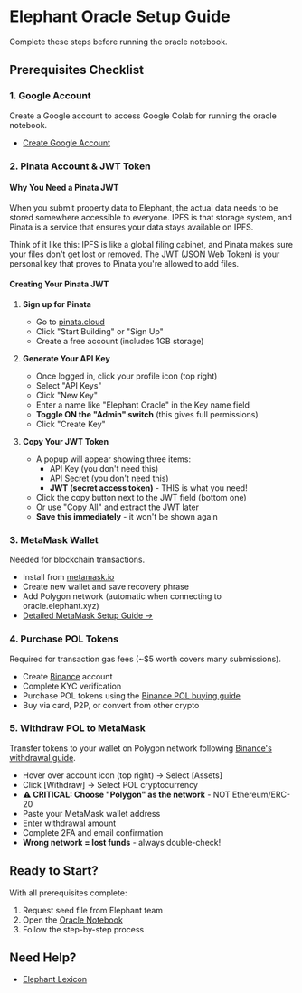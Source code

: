 # Elephant Oracle Setup Guide

Complete these steps before running the oracle notebook.

## Prerequisites Checklist

### 1. Google Account

Create a Google account to access Google Colab for running the oracle notebook.

- [Create Google Account](https://accounts.google.com/signup)

### 2. Pinata Account & JWT Token

#### Why You Need a Pinata JWT

When you submit property data to Elephant, the actual data needs to be stored somewhere accessible to everyone. IPFS is that storage system, and Pinata is a service that ensures your data stays available on IPFS.

Think of it like this: IPFS is like a global filing cabinet, and Pinata makes sure your files don't get lost or removed. The JWT (JSON Web Token) is your personal key that proves to Pinata you're allowed to add files.

#### Creating Your Pinata JWT

1. **Sign up for Pinata**

   - Go to [pinata.cloud](https://pinata.cloud)
   - Click "Start Building" or "Sign Up"
   - Create a free account (includes 1GB storage)

2. **Generate Your API Key**

   - Once logged in, click your profile icon (top right)
   - Select "API Keys"
   - Click "New Key"
   - Enter a name like "Elephant Oracle" in the Key name field
   - **Toggle ON the "Admin" switch** (this gives full permissions)
   - Click "Create Key"

3. **Copy Your JWT Token**
   - A popup will appear showing three items:
     - API Key (you don't need this)
     - API Secret (you don't need this)
     - **JWT (secret access token)** - THIS is what you need!
   - Click the copy button next to the JWT field (bottom one)
   - Or use "Copy All" and extract the JWT later
   - **Save this immediately** - it won't be shown again

### 3. MetaMask Wallet

Needed for blockchain transactions.

- Install from [metamask.io](https://metamask.io)
- Create new wallet and save recovery phrase
- Add Polygon network (automatic when connecting to oracle.elephant.xyz)
- [Detailed MetaMask Setup Guide →](https://support.metamask.io/start/getting-started-with-metamask/)

### 4. Purchase POL Tokens

Required for transaction gas fees (~$5 worth covers many submissions).

- Create [Binance](https://www.binance.com) account
- Complete KYC verification
- Purchase POL tokens using the [Binance POL buying guide](https://www.binance.com/en/how-to-buy/polygon-ecosystem-token)
- Buy via card, P2P, or convert from other crypto

### 5. Withdraw POL to MetaMask

Transfer tokens to your wallet on Polygon network following [Binance's withdrawal guide](https://academy.binance.com/en/articles/your-guide-to-binance-deposit-withdrawal#How-to-Withdraw-From-Binance).

- Hover over account icon (top right) → Select [Assets]
- Click [Withdraw] → Select POL cryptocurrency
- **⚠️ CRITICAL: Choose "Polygon" as the network** - NOT Ethereum/ERC-20
- Paste your MetaMask wallet address
- Enter withdrawal amount
- Complete 2FA and email confirmation
- **Wrong network = lost funds** - always double-check!

## Ready to Start?

With all prerequisites complete:

1. Request seed file from Elephant team
2. Open the [Oracle Notebook](https://colab.research.google.com/drive/14tSNSP8Pe-mY4VwX9JhXgfyOvzmN3kC0?usp=sharing)
3. Follow the step-by-step process

## Need Help?

- [Elephant Lexicon](https://lexicon.elephant.xyz/)
